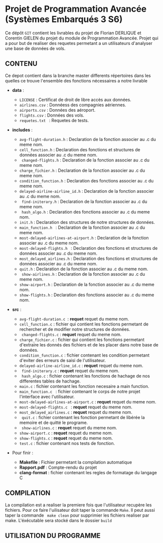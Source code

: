 # Projet de Programmation Avancée (Systèmes Embarqués 3 S6)

Ce dépôt `GIT` contient les livrables du projet de Florian DERLIQUE et Corentin GIELEN du projet du module de Programmation Avancée.
Projet qui a pour but de realiser des requetes permetant a un utilisateurs d'analyser une base de données de vols.


## CONTENU
Ce depot contient dans la branche master differents répertoires dans les quelles ce trouve l'ensemble des fonctions nécessaires a notre livrable 
- **data** :
	- `LICENSE` : Certificat de droit de libre accès aux données.
	- `airlines.csv` : Donnéess des compagnies aériennes.
	- `airports.csv` : Données des aéroport.
	- `flights.csv` : Données des vols.
	- `requetes.txt ` : Requetes de tests.

- **includes** :
	- `avg-flight-duration.h` : Declaration de la fonction associer au .c du meme nom.
	- `cell_function.h` :  Declaration des fonctions et structures de données associer au .c du meme nom.
	- ` changed-flights.h` : Declaration de la fonction associer au .c du meme nom.
	- ` charge_fichier.h ` : Declaration de la fonction associer au .c du meme nom.
	- ` condition_function.h ` : Declaration des fonctions associer au .c du meme nom.
	- ` delayed-airline-airline_id.h ` : Declaration de la fonction associer au .c du meme nom.
	- ` find-initerary.h` : Declaration de la fonction associer au .c du meme nom.
	- ` hash_algo.h` : Declaration des fonctions associer au .c du meme nom.
	- `init.h` : Declaration des structures de notre structures de données.
	- `main_function.h ` :   Declaration de la fonction associer au .c du meme nom.
	- ` most-delayed-airlines-at-airport.h ` : Declaration de la fonction associer au .c du meme nom.
	- ` most-delayed-flights.h  ` : Declaration des fonctions et structures de données associer au .c du meme nom.
	- ` most_delayed_airlines.h ` : Declaration des fonctions et structures de données associer au .c du meme nom.
	- ` quit.h ` :   Declaration de la fonction associer au .c du meme nom.
	- ` show-airlines.h` : Declaration de la fonction associer au .c du meme nom.
	- ` show-airport.h ` : Declaration de la fonction associer au .c du meme nom.
	- ` show-flights.h ` : Declaration des fonctions associer au .c du meme nom.

- **src** :
	- `avg-flight-duration.c `: **requet** requet du meme nom.
	- `cell_function.c` : fichier qui contient les fonctions permetant de rechercher et de modifier notre structures de données.
	- ` changed-flights.c` : **requet** requet du meme nom.
	- ` charge_fichier.c ` : fichier qui contient les fonctions permetant d'extraire les donnés des fichiers et de les placer dans notre base de données. 
	- ` condition_function.c ` : fichier contenant les condition permetant d'eviter des erreurs de saisi de l'utilisateur.
	- ` delayed-airline-airline_id.c ` : **requet** requet du meme nom.
	- ` find-initerary.c` : **requet** requet du meme nom.
	- ` hash_algo.c` : fichier contenant les fonctions de hachage de nos differentes tables de hachage.
	- `main.c` : fichier contenant les  fonction necesaire a main function.
	- `main_function.c ` :  fichier contenant le corps de notre projet l'interface avec l'utilisateur.
	- ` most-delayed-airlines-at-airport.c ` : **requet** requet du meme nom.
	- ` most-delayed-flights.c  ` : **requet** requet du meme nom.
	- ` most_delayed_airlines.c ` : **requet** requet du meme nom.
	- ` quit.c` :   fichier contenant les fonction permetant de libérée la memoire et de quitté le programe.
	- ` show-airlines.c` : **requet** requet du meme nom.
	- ` show-airport.c ` : **requet** requet du meme nom.
	- ` show-flights.c ` : **requet** requet du meme nom.
	- ` test.c ` : fichier contenant nos tests de fonction.

- Pour finir :
	- **Makefile** :  Fichier permetant la compilation automatique
	- **Rapport.pdf** :  Compte-rendu du projet 
	- **clang-format** :  fichier contenant les regles de formatage du langage C

## COMPILATION

La compilation est a realiser la premiere fois que l'utilisateur recupère les fichiers.
Pour ce faire l'uilisateur doit taper la commande ` Make `.
Il peut aussi taper la commande ` make clean` pour supprimier les fichiers realiser par make.
L'éxécutable sera stocké dans le dossier ` build `

## UTILISATION DU PROGRAMME

